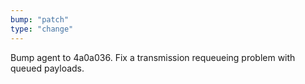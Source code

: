 ```yaml
---
bump: "patch"
type: "change"
---
```


Bump agent to 4a0a036. Fix a transmission requeueing problem with queued payloads.
